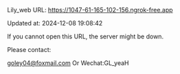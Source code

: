 Lily_web URL: https://1047-61-165-102-156.ngrok-free.app

Updated at: 2024-12-08 19:08:42

If you cannot open this URL, the server might be down.

Please contact: 

goley04@foxmail.com Or Wechat:GL_yeaH